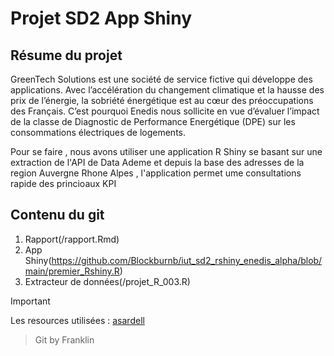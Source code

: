# Projet SD2 App Shiny


## Résume du projet

GreenTech Solutions est une société de service
fictive qui développe des applications.
Avec l’accélération du changement climatique et
la hausse des prix de l’énergie, la sobriété
énergétique est au cœur des préoccupations des
Français.
C’est pourquoi Enedis nous sollicite en vue
d’évaluer l’impact de la classe de Diagnostic de
Performance Energétique (DPE) sur les
consommations électriques de logements.

Pour se faire , nous avons utiliser une application R Shiny se basant sur
une extraction de l'API de Data Ademe et depuis la base des adresses de la region
Auvergne Rhone Alpes , l'application permet ume consultations rapide des princioaux KPI 

## Contenu du git

1. Rapport(/rapport.Rmd)
2. App Shiny(https://github.com/Blockburnb/iut_sd2_rshiny_enedis_alpha/blob/main/premier_Rshiny.R)
3. Extracteur de données(/projet_R_003.R)


> [!IMPORTANT]
> Les resources utilisées : [asardell](https://github.com/asardell/IUT_SD1)

> Git by Franklin
